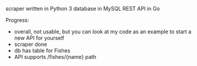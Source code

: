 scraper written in Python 3
database in MySQL
REST API in Go

Progress:
- overall, not usable, but you can look at my code as an example to start a new API for yourself
- scraper done
- db has table for Fishes
- API supports /fishes/{name} path
